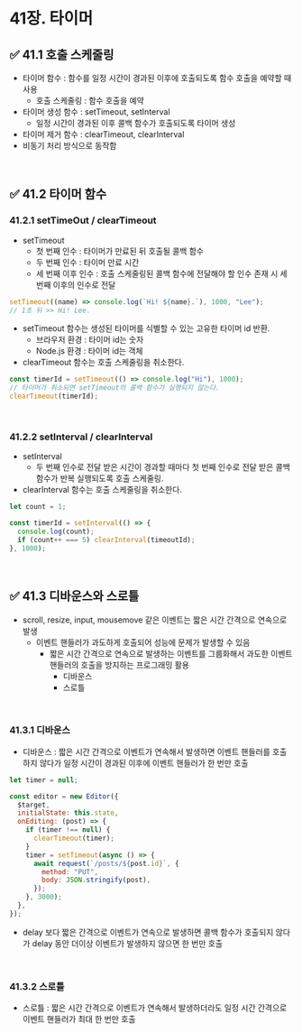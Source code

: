 # 41장. 타이머

## ✅ 41.1 호출 스케줄링

- 타이머 함수 : 함수를 일정 시간이 경과된 이후에 호출되도록 함수 호출을 예약할 때 사용
  - 호출 스케줄링 : 함수 호출을 예약
- 타이머 생성 함수 : setTimeout, setInterval
  - 일정 시간이 경과된 이후 콜백 함수가 호출되도록 타이머 생성
- 타이머 제거 함수 : clearTimeout, clearInterval
- 비동기 처리 방식으로 동작함

<br/>

## ✅ 41.2 타이머 함수

### 41.2.1 setTimeOut / clearTimeout

- setTimeout
  - 첫 번째 인수 : 타이머가 만료된 뒤 호출될 콜백 함수
  - 두 번째 인수 : 타이머 만료 시간
  - 세 번째 이후 인수 : 호출 스케줄링된 콜백 함수에 전달해야 할 인수 존재 시 세 번째 이후의 인수로 전달

```jsx
setTimeout((name) => console.log(`Hi! ${name}.`), 1000, "Lee");
// 1초 뒤 >> Hi! Lee.
```

- setTimeout 함수는 생성된 타이머를 식별할 수 있는 고유한 타이머 id 반환.
  - 브라우저 환경 : 타이머 id는 숫자
  - Node.js 환경 : 타이머 id는 객체
- clearTimeout 함수는 호출 스케줄링을 취소한다.

```jsx
const timerId = setTimeout(() => console.log("Hi"), 1000);
// 타이머가 취소되면 setTimeout의 콜백 함수가 실행되지 않는다.
clearTimeout(timerId);
```

<br/>

### 41.2.2 setInterval / clearInterval

- setInterval
  - 두 번째 인수로 전달 받은 시간이 경과할 때마다 첫 번째 인수로 전달 받은 콜백 함수가 반복 실행되도록 호출 스케줄링.
- clearInterval 함수는 호출 스케줄링을 취소한다.

```jsx
let count = 1;

const timerId = setInterval(() => {
  console.log(count);
  if (count++ === 5) clearInterval(timeoutId);
}, 1000);
```

<br/>

## ✅ 41.3 디바운스와 스로틀

- scroll, resize, input, mousemove 같은 이벤트는 짧은 시간 간격으로 연속으로 발생
  - 이벤트 핸들러가 과도하게 호출되어 성능에 문제가 발생할 수 있음
    - 짧은 시간 간격으로 연속으로 발생하는 이벤트를 그룹화해서 과도한 이벤트 핸들러의 호출을 방지하는 프로그래밍 활용
      - 디바운스
      - 스로틀

<br/>

### 41.3.1 디바운스

- 디바운스 : 짧은 시간 간격으로 이벤트가 연속해서 발생하면 이벤트 핸들러를 호출하지 않다가 일정 시간이 경과된 이후에 이벤트 핸들러가 한 번만 호출

```jsx
let timer = null;

const editor = new Editor({
  $target,
  initialState: this.state,
  onEditing: (post) => {
    if (timer !== null) {
      clearTimeout(timer);
    }
    timer = setTimeout(async () => {
      await request(`/posts/${post.id}`, {
        method: "PUT",
        body: JSON.stringify(post),
      });
    }, 3000);
  },
});
```

- delay 보다 짧은 간격으로 이벤트가 연속으로 발생하면 콜백 함수가 호출되지 않다가 delay 동안 더이상 이벤트가 발생하지 않으면 한 번만 호출

<br/>

### 41.3.2 스로틀

- 스로틀 : 짧은 시간 간격으로 이벤트가 연속해서 발생하더라도 일정 시간 간격으로 이벤트 핸들러가 최대 한 번만 호출
